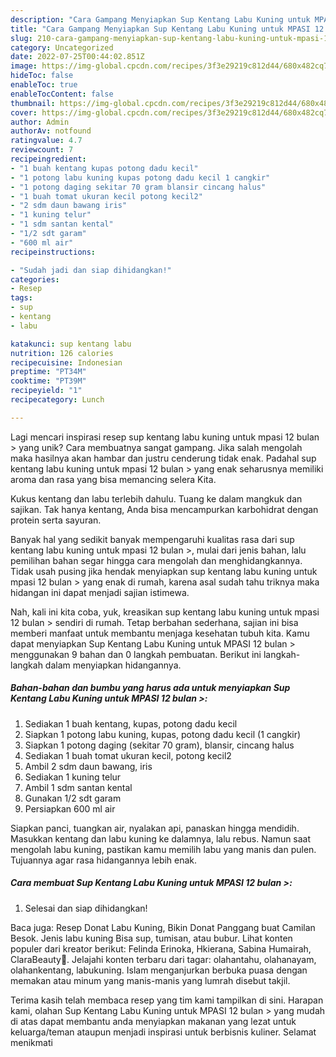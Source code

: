 ```yaml
---
description: "Cara Gampang Menyiapkan Sup Kentang Labu Kuning untuk MPASI 12 bulan &amp;gt; yang Bisa Manjain Lidah"
title: "Cara Gampang Menyiapkan Sup Kentang Labu Kuning untuk MPASI 12 bulan &amp;gt; yang Bisa Manjain Lidah"
slug: 210-cara-gampang-menyiapkan-sup-kentang-labu-kuning-untuk-mpasi-12-bulan-and-gt-yang-bisa-manjain-lidah
category: Uncategorized
date: 2022-07-25T00:44:02.851Z
image: https://img-global.cpcdn.com/recipes/3f3e29219c812d44/680x482cq70/sup-kentang-labu-kuning-untuk-mpasi-12-bulan-foto-resep-utama.jpg
hideToc: false
enableToc: true
enableTocContent: false
thumbnail: https://img-global.cpcdn.com/recipes/3f3e29219c812d44/680x482cq70/sup-kentang-labu-kuning-untuk-mpasi-12-bulan-foto-resep-utama.jpg
cover: https://img-global.cpcdn.com/recipes/3f3e29219c812d44/680x482cq70/sup-kentang-labu-kuning-untuk-mpasi-12-bulan-foto-resep-utama.jpg
author: Admin
authorAv: notfound
ratingvalue: 4.7
reviewcount: 7
recipeingredient:
- "1 buah kentang kupas potong dadu kecil"
- "1 potong labu kuning kupas potong dadu kecil 1 cangkir"
- "1 potong daging sekitar 70 gram blansir cincang halus"
- "1 buah tomat ukuran kecil potong kecil2"
- "2 sdm daun bawang iris"
- "1 kuning telur"
- "1 sdm santan kental"
- "1/2 sdt garam"
- "600 ml air"
recipeinstructions:

- "Sudah jadi dan siap dihidangkan!"
categories:
- Resep
tags:
- sup
- kentang
- labu

katakunci: sup kentang labu 
nutrition: 126 calories
recipecuisine: Indonesian
preptime: "PT34M"
cooktime: "PT39M"
recipeyield: "1"
recipecategory: Lunch

---
```





Lagi mencari inspirasi resep sup kentang labu kuning untuk mpasi 12 bulan &gt; yang unik? Cara membuatnya sangat gampang. Jika salah mengolah maka hasilnya akan hambar dan justru cenderung tidak enak. Padahal sup kentang labu kuning untuk mpasi 12 bulan &gt; yang enak seharusnya memiliki aroma dan rasa yang bisa memancing selera Kita.





Kukus kentang dan labu terlebih dahulu. Tuang ke dalam mangkuk dan sajikan. Tak hanya kentang, Anda bisa mencampurkan karbohidrat dengan protein serta sayuran.

Banyak hal yang sedikit banyak mempengaruhi kualitas rasa dari sup kentang labu kuning untuk mpasi 12 bulan &gt;, mulai dari jenis bahan, lalu pemilihan bahan segar hingga cara mengolah dan menghidangkannya. Tidak usah pusing jika hendak menyiapkan sup kentang labu kuning untuk mpasi 12 bulan &gt; yang enak di rumah, karena asal sudah tahu triknya maka hidangan ini dapat menjadi sajian istimewa.






Nah, kali ini kita coba, yuk, kreasikan sup kentang labu kuning untuk mpasi 12 bulan &gt; sendiri di rumah. Tetap berbahan sederhana, sajian ini bisa memberi manfaat untuk membantu menjaga kesehatan tubuh kita. Kamu dapat menyiapkan Sup Kentang Labu Kuning untuk MPASI 12 bulan &gt; menggunakan 9 bahan dan 0 langkah pembuatan. Berikut ini langkah-langkah dalam menyiapkan hidangannya.

<!--inarticleads1-->

##### Bahan-bahan dan bumbu yang harus ada untuk menyiapkan Sup Kentang Labu Kuning untuk MPASI 12 bulan &gt;:

1. Sediakan 1 buah kentang, kupas, potong dadu kecil
1. Siapkan 1 potong labu kuning, kupas, potong dadu kecil (1 cangkir)
1. Siapkan 1 potong daging (sekitar 70 gram), blansir, cincang halus
1. Sediakan 1 buah tomat ukuran kecil, potong kecil2
1. Ambil 2 sdm daun bawang, iris
1. Sediakan 1 kuning telur
1. Ambil 1 sdm santan kental
1. Gunakan 1/2 sdt garam
1. Persiapkan 600 ml air


Siapkan panci, tuangkan air, nyalakan api, panaskan hingga mendidih. Masukkan kentang dan labu kuning ke dalamnya, lalu rebus. Namun saat mengolah labu kuning, pastikan kamu memilih labu yang manis dan pulen. Tujuannya agar rasa hidangannya lebih enak. 

<!--inarticleads2-->

##### Cara membuat Sup Kentang Labu Kuning untuk MPASI 12 bulan &gt;:


1. Selesai dan siap dihidangkan!

Baca juga: Resep Donat Labu Kuning, Bikin Donat Panggang buat Camilan Besok. Jenis labu kuning Bisa sup, tumisan, atau bubur. Lihat konten populer dari kreator berikut: Felinda Erinoka, Hkierana, Sabina Humairah, ClaraBeauty🌲. Jelajahi konten terbaru dari tagar: olahantahu, olahanayam, olahankentang, labukuning. Islam menganjurkan berbuka puasa dengan memakan atau minum yang manis-manis yang lumrah disebut takjil. 

Terima kasih telah membaca resep yang tim kami tampilkan di sini. Harapan kami, olahan Sup Kentang Labu Kuning untuk MPASI 12 bulan &gt; yang mudah di atas dapat membantu anda menyiapkan makanan yang lezat untuk keluarga/teman ataupun menjadi inspirasi untuk berbisnis kuliner. Selamat menikmati
